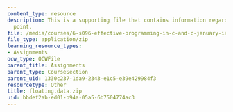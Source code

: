```yaml
---
content_type: resource
description: This is a supporting file that contains information regarding floating
  point.
file: /media/courses/6-s096-effective-programming-in-c-and-c-january-iap-2014/bbdef2abed01b94a05a56b7504774ac3_floating.data.zip
file_type: application/zip
learning_resource_types:
- Assignments
ocw_type: OCWFile
parent_title: Assignments
parent_type: CourseSection
parent_uid: 1330c237-1da9-2343-e1c5-e39e429984f3
resourcetype: Other
title: floating.data.zip
uid: bbdef2ab-ed01-b94a-05a5-6b7504774ac3
---
```


